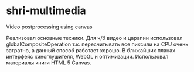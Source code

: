 # shri-multimedia
Video postprocessing using canvas

Реализовал основные техники.
Для ч/б видео и царапин использовал globalCompositeOperation т.к. пересчитывать все пиксили на CPU очень затратно, а данный способ работает хорошо.
В ближайших планах интерфейс киноглушителя, WebGL и оптимизации.
Использовал материалы книги HTML 5 Canvas.